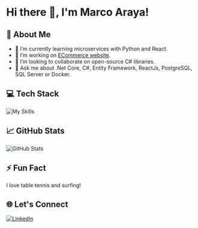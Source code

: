 # Hi there 👋, I'm Marco Araya!

## 🚀 About Me
- 🌱 I’m currently learning microservices with Python and React.
- 🔭 I’m working on [ECommerce website](https://github.com/username/project).
- 👯 I’m looking to collaborate on open-source C# libraries.
- 💬 Ask me about .Net Core, C#, Entity Framework, ReactJs, PostgreSQL, SQL Server or Docker.

## 💻 Tech Stack
![My Skills](https://skillicons.dev/icons?i=cs,dotnet,react,js,html,css,tailwind,redis,rabbitmq,python,aws,git,postgres,mysql,mongodb,postman,docker,visualstudio,vscode)

## 📈 GitHub Stats
![GitHub Stats](https://github-readme-stats.vercel.app/api?username=markscr&show_icons=true&theme=radical)

## ⚡ Fun Fact
I love table tennis and surfing!

## 🌐 Let's Connect
[![LinkedIn](https://img.shields.io/badge/LinkedIn-blue?style=flat&logo=linkedin)](https://www.linkedin.com/in/marco-araya-04138263)
